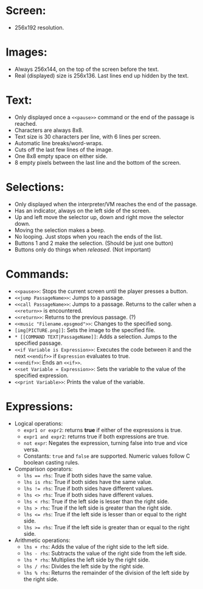 # Screen:
* 256x192 resolution.

# Images:
* Always 256x144, on the top of the screen before the text.
* Real (displayed) size is 256x136. Last lines end up hidden by the text.

# Text:
* Only displayed once a `<<pause>>` command or the end of the passage is reached.
* Characters are always 8x8.
* Text size is 30 characters per line, with 6 lines per screen.
* Automatic line breaks/word-wraps.
* Cuts off the last few lines of the image.
* One 8x8 empty space on either side.
* 8 empty pixels between the last line and the bottom of the screen.

# Selections:
* Only displayed when the interpreter/VM reaches the end of the passage.
* Has an indicator, always on the left side of the screen.
* Up and left move the selector up, down and right move the selector down.
* Moving the selection makes a beep.
* No looping. Just stops when you reach the ends of the list.
* Buttons 1 and 2 make the selection. (Should be just one button)
* Buttons only do things when *released*. (Not important)

# Commands:
* `<<pause>>`: Stops the current screen until the player presses a button.
* `<<jump PassageName>>`: Jumps to a passage.
* `<<call PassageName>>`: Jumps to a passage. Returns to the caller when a `<<return>>` is encountered.
* `<<return>>`: Returns to the previous passage. (?)
* `<<music "Filename.epsgmod">>`: Changes to the specified song.
* `[img[PICTURE.png]]`: Sets the image to the specified file.
* `* [[COMMAND TEXT|PassageName]]`: Adds a selection. Jumps to the specified passage.
* `<<if Variable is Expression>>`: Executes the code between it and the next `<<endif>>` if `Expression` evaluates to true.
* `<<endif>>`: Ends an `<<if>>`.
* `<<set Variable = Expression>>`: Sets the variable to the value of the specified expression.
* `<<print Variable>>`: Prints the value of the variable.

# Expressions:
* Logical operations:
    * `expr1 or expr2`: returns **true** if either of the expressions is true.
    * `expr1 and expr2`: returns true if both expressions are true.
    * `not expr`: Negates the expression, turning false into true and vice versa.
    * Constants: `true` and `false` are supported. Numeric values follow C boolean casting rules.
* Comparison operators:
    * `lhs == rhs`: True if both sides have the same value.
    * `lhs is rhs`: True if both sides have the same value.
    * `lhs != rhs`: True if both sides have different values.
    * `lhs <> rhs`: True if both sides have different values.
    * `lhs < rhs`: True if the left side is lesser than the right side.
    * `lhs > rhs`: True if the left side is greater than the right side.
    * `lhs <= rhs`: True if the left side is lesser than or equal to the right side.
    * `lhs >= rhs`: True if the left side is greater than or equal to the right side.
* Arithmetic operations:
    * `lhs + rhs`: Adds the value of the right side to the left side.
    * `lhs - rhs`: Subtracts the value of the right side from the left side.
    * `lhs * rhs`: Multiplies the left side by the right side.
    * `lhs / rhs`: Divides the left side by the right side.
    * `lhs % rhs`: Returns the remainder of the division of the left side by the right side.
